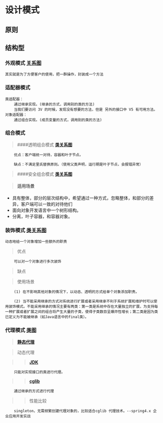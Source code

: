 # 设计模式
## 原则
## 结构型
### 外观模式 [**关系图**](image/12.jpg)
    其实就是为了方便客户的使用，把一群操作，封装成一个方法
### 适配器模式
    类适配器：
        通过继承实现。(继承的方式，调用别的类的方法)
        当我们要访问 3V 的时候，发现没有想要的方法，但是 另外的接口中 V5 有可用方法。
    对象适配器：
        通过组合实现。(成员变量的方式，调用别的类的方法)
### 组合模式
   >####透明组合模式 [**类关系图**](image/toumingmodel.jpg)
   
        优点：客户端统一对待，容器和叶子节点。
   
        缺点：不满足里氏替换原则。（使用父类声明，运行期是叶子节点，会报错异常）
   
   >####安全组合模式 [**类关系图**](image/safemodel.jpg)
   
   >#### 适用场景
   
   * 具有整体，部分的层次结构中，希望通过一种方式，忽略整体，和部分的差异，客户端可以一致的对待他们
   * 面向对象开发语言中一个树形结构。
   * 分离，叶子容器，和容器对象。
### 装饰模式 [**类关系图**](image/11.gif)
    动态地给一个对象增加一些额外的职责
    
   > 优点
   
        可以对一个对象进行多次装饰
   
   > 缺点
   
   > 使用场景
   
        (1) 在不影响其他对象的情况下，以动态、透明的方式给单个对象添加职责。
        
        (2) 当不能采用继承的方式对系统进行扩展或者采用继承不利于系统扩展和维护时可以使用装饰模式。不能采用继承的情况主要有两类：第一类是系统中存在大量独立的扩展，为支持每一种扩展或者扩展之间的组合将产生大量的子类，使得子类数目呈爆炸性增长；第二类是因为类已定义为不能被继承（如Java语言中的final类）。
   
### 代理模式 [**类图**](image/13.jpg)
   > [**静态代理**](dailimoshi/jingtaidaili) 
   
   > 动态代理
   
   >> [**JDK**](dailimoshi/jdkdaili)
   
        只能对实现接口的类进行代理。
        
   >> [**cglib**](dailimoshi/cglib)
   
        通过继承的方式进行代理
        
   >> 性能比较
        
        singleton，无需频繁创建代理对象的，比较适合cglib 代理技术。--spring4.x 企业应用开发实战
    
        
